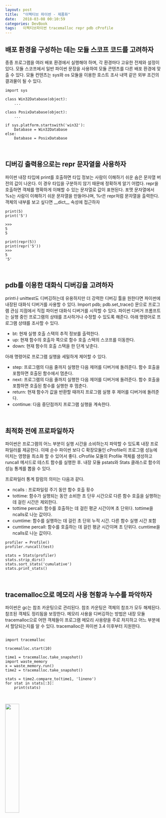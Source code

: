 ```yaml
---
layout: post
title:  "이펙티브 파이썬 - 제품화"
date:   2018-03-08 00:10:59
categories: DevBook
tags:	이펙티브파이썬 tracemalloc repr pdb cProfile
---
```


## 배포 환경을 구성하는 데는 모듈 스코프 코드를 고려하자
종종 프로그램을 여러 배포 환경에서 실행해야 하며, 각 환경마다 고유한 전제와 설정이 있다. 모듈 스코프에서 일반 파이썬 문장을 사용하여 모듈 콘텐츠를 다른 배포 환경에 맞출 수 있다. 모듈 컨텐츠는 sys와 os 모듈을 이용한 호스트 조사 내역 같은 외부 조건의 결과물이 될 수 있다. 
```
import sys

class Win32Database(object):
    ...

class PosixDatabase(object):
    ...

if sys.platform.startswith('win32'):
    Database = Win32Database
else:
    Database = PosixDatabase

```

<br/>

## 디버깅 출력용으로는 repr 문자열을 사용하자
파이썬 내장 타입에 print를 호출하면 타입 정보는 사람이 이해하기 쉬운 숨은 문자열 버전의 값이 나온다. 이 경우 타입을 구분하지 않기 때문에 정확하게 알기 어렵다. repr을 호출하면 객체를 명확하게 이해할 수 있는 문자열로 값이 표현된다. 포맷 문자열에서 %s는  사람이 이해하기 쉬운 문자열을 만들어나며, %r은 repr처럼 문자열을 출력한다. 객체의 내부를 보고 싶다면 \_\_dict\_\_ 속성에 접근하자
```
print(5)
print('5')

>>>
5
5

print(repr(5))
print(repr('5'))
>>>
5
'5'
```

<br/>

## pdb를 이용한 대화식 디버깅을 고려하자
print나 unittest도 디버깅하는데 유용하지만 더 강력한 디버깅 툴을 원한다면 파이썬에 내장된 대화식 디버거를 사용할 수 있다. Import pdb; pdb.set_trace() 문으로 프로그램 관심 지점에서 직접 파이썬 대화식 디버거를 시작할 수 있다. 파이썬 디버거 프롬프트는 실행 중인 프로그램의 상태를 조사하거나 수정할 수 있도록 해준다. 
아래 명령어로 프로그램 상태를 조사할 수 있다. 
- bt: 현재 실행 호출 스택의 추적 정보를 출력한다. 
- up: 현재 함수의 호출자 쪽으로 함수 호출 스택의 스코프를 이동한다. 
- down: 현재 함수의 호출 스택을 한 단계 낮춘다. 

아래 명령어로 프로그램 실행을 세밀하게 제어할 수 있다. 
- step: 프로그램의 다음 줄까지 실행한 다음 제어를 디버거에 돌려준다. 함수 호출을 포함하면 호출된 함수에서 멈춘다. 
- next: 프로그램의 다음 줄까지 실행한 다음 제어를 디버거에 돌려준다. 함수 호출을 포함하면 호출된 함수를 실행한 후 멈춘다.
- return: 현재 함수가 값을 반환할 때까지 프로그램 실행 후 제어를 디버거에 돌려준다. 
- continue: 다음 중단점까지 프로그램 실행을 계속한다. 

<br/>

## 최적화 전에 프로파일하자
파이썬은 프로그램의 어느 부분이 실행 시간을 소비하는지 파악할 수 있도록 내장 프로파일러를 제공한다. 이때 순수 파이썬 보다 C 확장모듈인 cProfile이 프로그램 성능에 미치는 영향을 최소화 할 수 있어서 좋다. cProfile 모듈의 Profile 객체를 생성하고 runcall 메서드로 테스트 함수를 실행한 후. 내장 모듈 pstats와 Stats 클래스로 함수의 성능 통계를 뽑을 수 있다. 

프로파일러 통계 칼럼의 의미는 다음과 같다. 
- ncalls : 프로파일링 주기 동안 함수 호출 횟수
- tottime: 함수가 실행되는 동안 소비한 초 단우 시간으로 다른 함수 호출을 실행하는데 걸린 시간은 제외한다. 
- tottime percall: 함수를 호출하는 데 걸린 평균 시간이며 초 단위다.  tottime을 ncalls로 나눈 값이다. 
- cumtime: 함수를 실행하는 데 걸린 초 단위 누적 시간. 다른 함수 실행 시간 포함
- cumtime percall: 함수를 호출하는 데 걸린 평균 시간이며 초 단위다. cumtime을 ncalls로 나눈 값이다. 

```
profiler = Profile()
profiler.runcall(test)

stats = Stats(profiler)
stats.strip_dirs()
stats.sort_stats('cumulative')
stats.print_stats()
```

<br/>

## tracemalloc으로 메모리 사용 현황과 누수를 파악하자 
파이썬은 gc는 참조 카운팅으로 관리된다. 참조 카운팅은 객체의 참조가 모두 해제된다. 참조된 객체도 정리됨을 보장한다. 메모리 사용을 디버깅하는 방법은 내장 모듈 tracemalloc으로 어떤 객체들이 프로그램 메모리 사용량을 주로 차지하고 어느 부분에서 할당되는지를 알 수 있다. tracemalloc은 파이썬 3.4 이후부터 지원한다. 


```

import tracemalloc

tracemalloc.start(10)

time1 = tracemalloc.take_snapshot()
import waste_memory
x = waste_memory.run()
time2 = tracemalloc.take_snapshot()

stats = time2.compare_to(time1, 'lineno')
for stat in stats[:3]:
    print(stats)


```

<br/>


<a href="http://www.aladin.co.kr/shop/wproduct.aspx?ItemId=80277523">
  <img class="book" style="width: 30%; height: 30%" src="http://image.aladin.co.kr/product/8027/75/cover/k212434638_1.jpg"/>
</a>